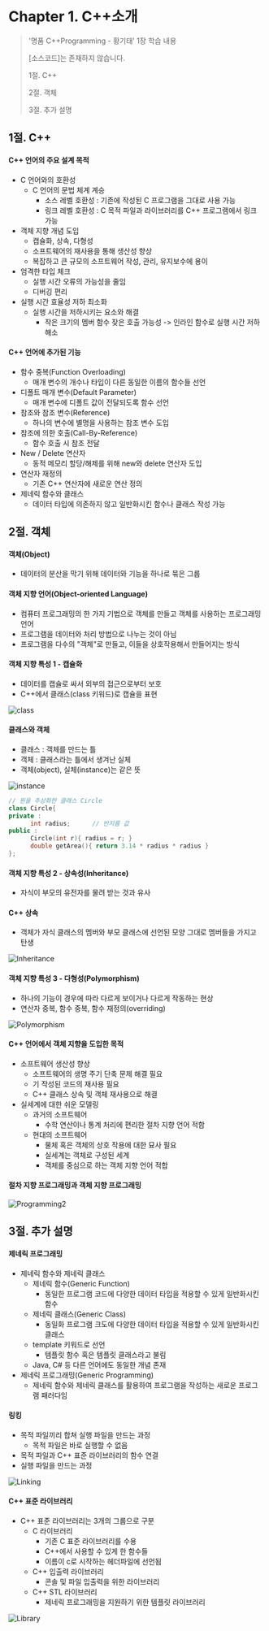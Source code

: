 #  Chapter 1. C++소개   
> '명품 C++Programming - 황기태' 1장 학습 내용
>
> [소스코드]는 존재하지 않습니다.
> 
> 1절. C++
> 
> 2절. 객체
>
> 3절. 추가 설명

## 1절. C++
#### C++ 언어의 주요 설계 목적
* C 언어와의 호환성
  * C 언어의 문법 체계 계승
    * 소스 레벨 호환성 : 기존에 작성된 C 프로그램을 그대로 사용 가능
    * 링크 레벨 호환성 : C 목적 파일과 라이브러리를 C++ 프로그램에서 링크 가능
* 객체 지향 개념 도입
  * 캡슐화, 상속, 다형성
  * 소프트웨어의 재사용을 통해 생산성 향상
  * 복잡하고 큰 규모의 소프트웨어 작성, 관리, 유지보수에 용이
* 엄격한 타입 체크
  * 실행 시간 오류의 가능성을 줄임
  * 디버깅 편리
* 실행 시간 효율성 저하 최소화
  * 실행 시간을 저하시키는 요소와 해결
    * 작은 크기의 멤버 함수 잦은 호출 가능성 -> 인라인 함수로 실행 시간 저하 해소

#### C++ 언어에 추가된 기능
* 함수 중복(Function Overloading)
  * 매개 변수의 개수나 타입이 다른 동일한 이름의 함수들 선언
* 디폴트 매개 변수(Default Parameter)
  * 매개 변수에 디폴트 값이 전달되도록 함수 선언
* 참조와 참조 변수(Reference)
  * 하나의 변수에 별명을 사용하는 참조 변수 도입
* 참조에 의한 호출(Call-By-Reference)
  * 함수 호출 시 참조 전달
* New / Delete 연산자
  * 동적 메모리 할당/해제를 위해 new와 delete 연산자 도입
* 연산자 재정의
  * 기존 C++ 연산자에 새로운 연산 정의
* 제네릭 함수와 클래스
  * 데이터 타입에 의존하지 않고 일반화시킨 함수나 클래스 작성 가능

## 2절. 객체
#### 객체(Object)
* 데이터의 분산을 막기 위해 데이터와 기능을 하나로 묶은 그룹
 
#### 객체 지향 언어(Object-oriented Language)  
* 컴퓨터 프로그래밍의 한 가지 기법으로 객체를 만들고 객체를 사용하는 프로그래밍 언어
* 프로그램을 데이터와 처리 방법으로 나누는 것이 아님
* 프로그램을 다수의 "객체"로 만들고, 이들을 상호작용해서 만들어지는 방식
      
#### 객체 지향 특성 1 - 캡슐화
* 데이터를 캡슐로 싸서 외부의 접근으로부터 보호     
* C++에서 클래스(class 키워드)로 캡슐을 표현      

![class](https://github.com/BangYunseo/TIL/blob/main/Cpp/Image/ch01/class.PNG)

#### 클래스와 객체     
* 클래스 : 객체를 만드는 틀     
* 객체 : 클래스라는 틀에서 생겨난 실체      
* 객체(object), 실체(instance)는 같은 뜻     
      
![instance](https://github.com/BangYunseo/TIL/blob/main/Cpp/Image/ch01/instance.PNG)

```C++
// 원을 추상화한 클래스 Circle
class Circle{
private :
      int radius;      // 반지름 값
public :
      Circle(int r){ radius = r; }
      double getArea(){ return 3.14 * radius * radius }
};    
```

#### 객체 지향 특성 2 - 상속성(Inheritance)     
* 자식이 부모의 유전자를 물려 받는 것과 유사

#### C++ 상속  
* 객체가 자식 클래스의 멤버와 부모 클래스에 선언된 모양 그대로 멤버들을 가지고 탄생
      
![Inheritance](https://github.com/BangYunseo/TIL/blob/main/Cpp/Image/ch01/Inheritance.PNG)
      
 
#### 객체 지향 특성 3 - 다형성(Polymorphism)
* 하나의 기능이 경우에 따라 다르게 보이거나 다르게 작동하는 현상
* 연산자 중복, 함수 중복, 함수 재정의(overriding)

![Polymorphism](https://github.com/BangYunseo/TIL/blob/main/Cpp/Image/ch01/Polymorphism.PNG)

#### C++ 언어에서 객체 지향을 도입한 목적
* 소프트웨어 생산성 향상
  * 소프트웨어의 생명 주기 단축 문제 해결 필요
  * 기 작성된 코드의 재사용 필요
  * C++ 클래스 상속 및 객체 재사용으로 해결
* 실세계에 대한 쉬운 모델링
  * 과거의 소프트웨어
    * 수학 연산이나 통계 처리에 편리한 절차 지향 언어 적함
  * 현대의 소프트웨어
    * 물체 혹은 객체의 상호 작용에 대한 묘사 필요
    * 실세계는 객체로 구성된 세계
    * 객체를 중심으로 하는 객체 지향 언어 적합

#### 절차 지향 프로그래밍과 객체 지향 프로그래밍
![Programming2](https://github.com/BangYunseo/TIL/blob/main/Cpp/Image/ch01/Programming2.PNG)


## 3절. 추가 설명
#### 제네릭 프로그래밍
* 제네릭 함수와 제네릭 클래스
  * 제네릭 함수(Generic Function)
    * 동일한 프로그램 코드에 다양한 데이터 타입을 적용할 수 있게 일반화시킨 함수
  * 제네릭 클래스(Generic Class)
    * 동일화 프로그램 크도에 다양한 데이터 타입을 적용할 수 있게 일반화시킨 클래스
  * template 키워드로 선언
    * 템플릿 함수 혹은 템플릿 클래스라고 불림
  * Java, C# 등 다른 언어에도 동일한 개념 존재
* 제네릭 프로그래밍(Generic Programming)
  * 제네릭 함수와 제네릭 클래스를 활용하여 프로그램을 작성하는 새로운 프로그램 패러다임

#### 링킹
* 목적 파일끼리 합쳐 실행 파일을 만드는 과정
  * 목적 파일은 바로 실행할 수 없음
* 목적 파일과 C++ 표준 라이브러리의 함수 연결
* 실행 파일을 만드는 과정

![Linking](https://github.com/BangYunseo/TIL/blob/main/Cpp/Image/ch01/Linking.PNG)

#### C++ 표준 라이브러리
* C++ 표준 라이브러리는 3개의 그룹으로 구분
  * C 라이브러리
    * 기존 C 표준 라이브러리를 수용
    * C++에서 사용할 수 있게 한 함수들
    * 이름이 c로 시작하는 헤더파일에 선언됨
  * C++ 입출력 라이브러리
    * 콘솔 및 파일 입출력을 위한 라이브러리
  * C++ STL 라이브러리
    * 제네릭 프로그래밍을 지원하기 위한 템플릿 라이브러리

![Library](https://github.com/BangYunseo/TIL/blob/main/Cpp/Image/ch01/Library.PNG)
